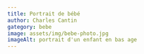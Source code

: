 ```yaml
---
title: Portrait de bébé
author: Charles Cantin
gategory: bebe
image: assets/img/bebe-photo.jpg
imageAlt: portrait d'un enfant en bas age
---
```

